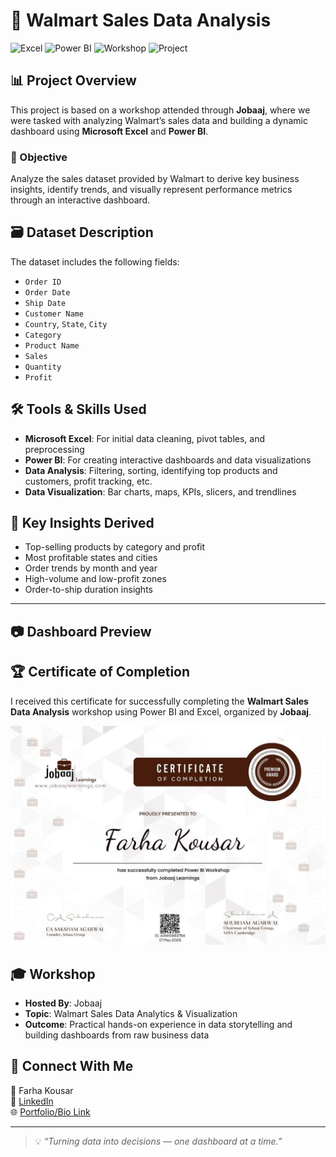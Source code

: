 # 🛒 Walmart Sales Data Analysis

![Excel](https://img.shields.io/badge/Tool-Excel-blue?logo=microsoft-excel)
![Power BI](https://img.shields.io/badge/Visualization-Power%20BI-yellow?logo=powerbi)
![Workshop](https://img.shields.io/badge/Workshop-Attended-brightgreen)
![Project](https://img.shields.io/badge/Project-Walmart%20Sales%20Dashboard-critical)

## 📊 Project Overview

This project is based on a workshop attended through **Jobaaj**, where we were tasked with analyzing Walmart’s sales data and building a dynamic dashboard using **Microsoft Excel** and **Power BI**.

### 🧾 Objective
Analyze the sales dataset provided by Walmart to derive key business insights, identify trends, and visually represent performance metrics through an interactive dashboard.



## 🗃️ Dataset Description

The dataset includes the following fields:

- `Order ID`
- `Order Date`
- `Ship Date`
- `Customer Name`
- `Country`, `State`, `City`
- `Category`
- `Product Name`
- `Sales`
- `Quantity`
- `Profit`



## 🛠️ Tools & Skills Used

- **Microsoft Excel**: For initial data cleaning, pivot tables, and preprocessing
- **Power BI**: For creating interactive dashboards and data visualizations
- **Data Analysis**: Filtering, sorting, identifying top products and customers, profit tracking, etc.
- **Data Visualization**: Bar charts, maps, KPIs, slicers, and trendlines



## 📌 Key Insights Derived

- Top-selling products by category and profit
- Most profitable states and cities
- Order trends by month and year
- High-volume and low-profit zones
- Order-to-ship duration insights

---

## 📷 Dashboard Preview





## 🏆 Certificate of Completion

I received this certificate for successfully completing the **Walmart Sales Data Analysis** workshop using Power BI and Excel, organized by **Jobaaj**.

![Certificate Preview](https://github.com/FarhaKousar1601/Walmart-Sales-Data-Analysis/raw/main/jobaaj%20powerbi%20certificate.jpg)



## 🎓 Workshop

- **Hosted By**: Jobaaj
- **Topic**: Walmart Sales Data Analytics & Visualization
- **Outcome**: Practical hands-on experience in data storytelling and building dashboards from raw business data



## 🔗 Connect With Me

📍 Farha Kousar  
🔗 [LinkedIn](https://www.linkedin.com/in/farhakousar16)  
🌐 [Portfolio/Bio Link](https://farhakousar1601.bio.link)

---

> 💡 *“Turning data into decisions — one dashboard at a time.”*
